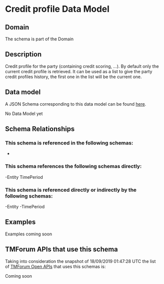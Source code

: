 # Credit profile Data Model

## Domain

The  schema is part of the  Domain

## Description

Credit profile for the party (containing credit scoring, ...). By default only the current credit profile  is retrieved. It can be used as a list to give the party credit profiles history, the first one in the list will be the current one.

## Data model

A JSON Schema corresponding to this data model can be found
[here](https://github.com/tmforum-rand/schemas/blob/master/Customer/CreditProfile.schema.json).

No Data Model yet

## Schema Relationships

### This schema is referenced in the following schemas:

-

### This schema references the following schemas directly:

-Entity
TimePeriod

### This schema is referenced directly or indirectly by the following schemas:

-Entity
-TimePeriod



## Examples

Examples coming soon

## TMForum APIs that use this schema

Taking into consideration the snapshot of 18/09/2019 01:47:28 UTC the list of [TMForum Open APIs](https://www.tmforum.org/open-apis/) that uses this schemas is:

Coming soon